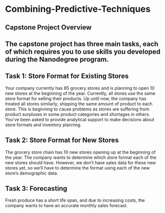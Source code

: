 # Combining-Predictive-Techniques


<h2> Capstone Project Overview <h2/> 
  
  
The capstone project has three main tasks, each of which requires you to use skills you developed during the Nanodegree program.


<h2> Task 1: Store Format for Existing Stores </h2>
  
Your company currently has 85 grocery stores and is planning to open 10 new stores at the beginning of the year. Currently, all stores use the same store format for selling their products. Up until now, the company has treated all stores similarly, shipping the same amount of product to each store. This is beginning to cause problems as stores are suffering from product surpluses in some product categories and shortages in others. You've been asked to provide analytical support to make decisions about store formats and inventory planning.

<h2> Task 2: Store Format for New Stores </h2>
The grocery store chain has 10 new stores opening up at the beginning of the year. The company wants to determine which store format each of the new stores should have. However, we don’t have sales data for these new stores yet, so we’ll have to determine the format using each of the new store’s demographic data.
  
<h2> Task 3: Forecasting </h2>
Fresh produce has a short life span, and due to increasing costs, the company wants to have an accurate monthly sales forecast.


